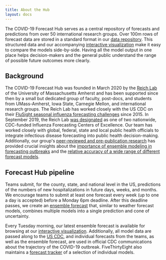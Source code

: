 ```yaml
---
title: About the Hub
layout: docs
---
```


The COVID-19 Forecast Hub serves as a central repository of forecasts and predictions from over 50 international research groups. Over 100m rows of forecast data are stored in a standard format in our <a href="https://zoltardata.com/project/44" target="_blank">data repository</a>. This structured data and our accompanying <a href="https://viz.covid19forecasthub.org/" target="_blank">interactive visualization</a> make it easy to compare the models side-by-side. Having all the model output in one place helps decision-makers and the general public understand the range of possible future outcomes more clearly.  

## Background
The COVID-19 Forecast Hub was founded in March 2020 by the <a href="https://reichlab.io/" target="_blank">Reich Lab</a> of the University of Massachusetts Amherst and has been supported since then by a small but dedicated group of faculty, post-docs, and students from UMass-Amherst, Iowa State, Carnegie Mellon, and international research groups. The Reich Lab has worked closely with the US CDC on their <a href="https://www.cdc.gov/flu/weekly/flusight/index.html" target="_blank">FluSight seasonal influenza forecasting challenges</a> since 2015. In September 2019, the Reich Lab <a href="https://www.umass.edu/newsoffice/article/cdc-designates-umass-amherst-flu" target="_blank">was designated</a> as one of two nationwide, CDC-funded Influenza Forecasting Centers of Excellence.  Our team has worked closely with global, federal, state and local public health officials to integrate infectious disease forecasting into public health decision-making. Additionally, our group's [peer-reviewed and pre-publication research](./research/) has provided crucial insights about the <a href="https://journals.plos.org/ploscompbiol/article?id=10.1371/journal.pcbi.1007486" target="_blank">importance of ensemble modeling in forecasting outbreaks</a> and the <a href="https://www.pnas.org/content/116/8/3146" target="_blank">relative accuracy of a wide range of different forecast models</a>.

## Forecast Hub pipeline
Teams submit, for the county, state, and national level in the US, predictions of the numbers of new hospitalizations in future days, weeks, and months. We encourage teams to submit at least one forecast every week (up to one a day is accepted) before a Monday 6pm deadline. After this deadline passes, we create an [ensemble forecast](./ensemble/) that, similar to weather forecast models, combines multiple models into a single prediction and cone of uncertainty. 

Every Tuesday morning, our latest ensemble forecast is available for browsing at our <a href="https://viz.covid19forecasthub.org/" target="_blank">interactive visualization</a>.
Additionally, all model data are passed along to the <a href="https://www.cdc.gov/coronavirus/2019-ncov/science/forecasting/mathematical-modeling.html" target="_blank">US CDC</a>, and individual forecasts from the teams, as well as the ensemble forecast, are used in official CDC communications about the trajectory of the COVID-19 outbreak. FiveThirtyEight also maintains a <a href="https://projects.fivethirtyeight.com/covid-forecasts/" target="_blank">forecast tracker</a> of a selection of individual models. 

